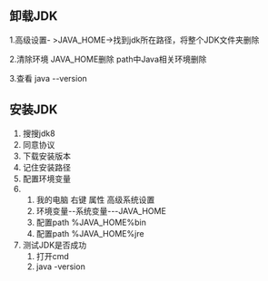 ## 卸载JDK

1.高级设置- >JAVA_HOME->找到jdk所在路径，将整个JDK文件夹删除

2.清除环境  JAVA_HOME删除   path中Java相关环境删除

3.查看 java --version



## 安装JDK

1. 搜搜jdk8
2. 同意协议
3. 下载安装版本
4. 记住安装路径
5. 配置环境变量
6.  
   1. 我的电脑 右键 属性 高级系统设置
   2. 环境变量--系统变量---JAVA_HOME
   3. 配置path  %JAVA_HOME%bin
   4. 配置path  %JAVA_HOME%jre
7. 测试JDK是否成功
   1. 打开cmd
   2. java -version